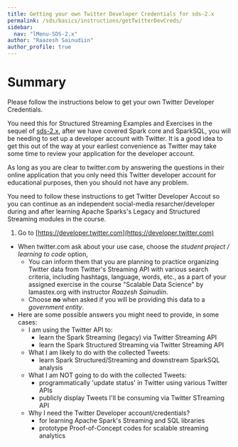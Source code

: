 ```yaml
---
title: Getting your own Twitter Developer Credentials for sds-2.x
permalink: /sds/basics/instructions/getTwitterDevCreds/
sidebar:
  nav: "lMenu-SDS-2.x"
author: "Raazesh Sainudiin"
author_profile: true
---
```


# Summary

Please follow the instructions below to get your own Twitter Developer Credentials. 

You need this for Structured Streaming Examples and Exercises in the sequel of [sds-2.x](https://lamastex.github.io/scalable-data-science/sds/2/x/), after we have covered Spark core and SparkSQL, you will be needing to set up a developer account with Twitter.
It is a good idea to get this out of the way at your earliest convenience as Twitter may take some time to review your application for the developer account.

As long as you are clear to twitter.com by answering the questions in their online application that you only need this Twitter developer account for educational purposes, then you should not have any problem.

You need to follow these instructions to get Twitter Developer Accout so you can continue as an independent social-media resarcher/developer during and after learning Apache Sparks's Legacy and Structured Streaming modules in the course.

1. Go to [https://developer.twitter.com](https://developer.twitter.com) 
- When twitter.com ask about your use case, choose the *student project / learning to code* option,
  - You can inform them that you are planning to practice organizing Twitter data from Twitter's Streaming API with various search criteria, including hashtags, language, words, etc., as a part of your assigned exercise in the course "Scalable Data Science" by lamastex.org with instructor *Raazesh Sainudiin*. 
  - Choose **no** when asked if you will be providing this data to a *government entity*.
- Here are some possible answers you might need to provide, in some cases:
  - I am using the Twitter API to:
    - learn the Spark Streaming (legacy) via Twitter Streaming API
    - learn the Spark Structured Streaming via Twitter Streaming API
  - What I am likely to do with the collected Tweets:
    - learn Spark Structured/Streaming and downstream SparkSQL analysis
  - What I am NOT going to do with the collected Tweets:
    - programmatically 'update status' in Twitter using various Twitter APIs
    - publicly display Tweets I'll be consuming via Twitter STreaming API
  - Why I need the Twitter Developer account/credentials? 
    - for learning Apache Spark's Streaming and SQL libraries 
    - prototype Proof-of-Concept codes for scalable streaming analytics

